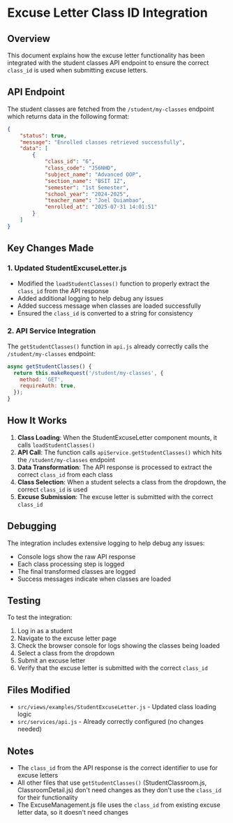 # Excuse Letter Class ID Integration

## Overview
This document explains how the excuse letter functionality has been integrated with the student classes API endpoint to ensure the correct `class_id` is used when submitting excuse letters.

## API Endpoint
The student classes are fetched from the `/student/my-classes` endpoint which returns data in the following format:

```json
{
    "status": true,
    "message": "Enrolled classes retrieved successfully",
    "data": [
        {
            "class_id": "6",
            "class_code": "J56NHD",
            "subject_name": "Advanced OOP",
            "section_name": "BSIT 1Z",
            "semester": "1st Semester",
            "school_year": "2024-2025",
            "teacher_name": "Joel Quiambao",
            "enrolled_at": "2025-07-31 14:01:51"
        }
    ]
}
```

## Key Changes Made

### 1. Updated StudentExcuseLetter.js
- Modified the `loadStudentClasses()` function to properly extract the `class_id` from the API response
- Added additional logging to help debug any issues
- Added success message when classes are loaded successfully
- Ensured the `class_id` is converted to a string for consistency

### 2. API Service Integration
The `getStudentClasses()` function in `api.js` already correctly calls the `/student/my-classes` endpoint:

```javascript
async getStudentClasses() {
  return this.makeRequest('/student/my-classes', {
    method: 'GET',
    requireAuth: true,
  });
}
```

## How It Works

1. **Class Loading**: When the StudentExcuseLetter component mounts, it calls `loadStudentClasses()`
2. **API Call**: The function calls `apiService.getStudentClasses()` which hits the `/student/my-classes` endpoint
3. **Data Transformation**: The API response is processed to extract the correct `class_id` from each class
4. **Class Selection**: When a student selects a class from the dropdown, the correct `class_id` is used
5. **Excuse Submission**: The excuse letter is submitted with the correct `class_id`

## Debugging

The integration includes extensive logging to help debug any issues:

- Console logs show the raw API response
- Each class processing step is logged
- The final transformed classes are logged
- Success messages indicate when classes are loaded

## Testing

To test the integration:

1. Log in as a student
2. Navigate to the excuse letter page
3. Check the browser console for logs showing the classes being loaded
4. Select a class from the dropdown
5. Submit an excuse letter
6. Verify that the excuse letter is submitted with the correct `class_id`

## Files Modified

- `src/views/examples/StudentExcuseLetter.js` - Updated class loading logic
- `src/services/api.js` - Already correctly configured (no changes needed)

## Notes

- The `class_id` from the API response is the correct identifier to use for excuse letters
- All other files that use `getStudentClasses()` (StudentClassroom.js, ClassroomDetail.js) don't need changes as they don't use the `class_id` for their functionality
- The ExcuseManagement.js file uses the `class_id` from existing excuse letter data, so it doesn't need changes 